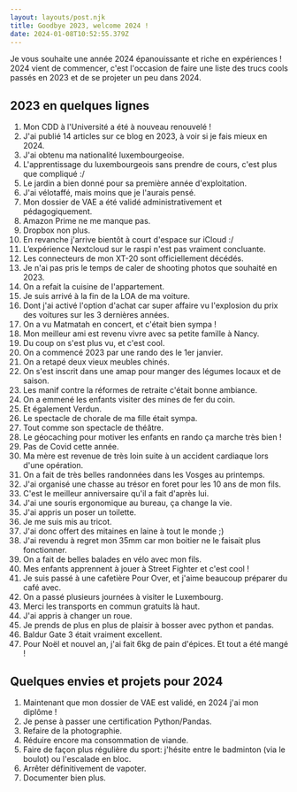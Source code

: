 ```yaml
---
layout: layouts/post.njk
title: Goodbye 2023, welcome 2024 !
date: 2024-01-08T10:52:55.379Z
---
```

Je vous souhaite une année 2024 épanouissante et riche en expériences !
2024 vient de commencer, c'est l'occasion de faire une liste des trucs cools passés en 2023 et de se projeter un peu dans 2024.

## 2023 en quelques lignes

1. Mon CDD à l'Université a été à nouveau renouvelé !
2. J'ai publié 14 articles sur ce blog en 2023, à voir si je fais mieux en 2024.
3. J'ai obtenu ma nationalité luxembourgeoise.
4. L'apprentissage du luxembourgeois sans prendre de cours, c'est plus que compliqué :/
5. Le jardin a bien donné pour sa première année d'exploitation.
6. J'ai vélotaffé, mais moins que je l'aurais pensé.
7. Mon dossier de VAE a été validé administrativement et pédagogiquement.
8. Amazon Prime ne me manque pas.
9. Dropbox non plus.
10. En revanche j'arrive bientôt à court d'espace sur iCloud :/
11. L’expérience Nextcloud sur le raspi n'est pas vraiment concluante.
12. Les connecteurs de mon XT-20 sont officiellement décédés.
13. Je n'ai pas pris le temps de caler de shooting photos que souhaité en 2023.
14. On a refait la cuisine de l'appartement.
15. Je suis arrivé à la fin de la LOA de ma voiture.
16. Dont j'ai activé l'option d'achat car super affaire vu l'explosion du prix des voitures sur les 3 dernières années.
17. On a vu Matmatah en concert, et c'était bien sympa !
18. Mon meilleur ami est revenu vivre avec sa petite famille à Nancy.
19. Du coup on s'est plus vu, et c'est cool.
20. On a commencé 2023 par une rando des le 1er janvier.
21. On a retapé deux vieux meubles chinés.
22. On s'est inscrit dans une amap pour manger des légumes locaux et de saison.
23. Les manif contre la réformes de retraite c'était bonne ambiance.
24. On a emmené les enfants visiter des mines de fer du coin.
25. Et également Verdun.
26. Le spectacle de chorale de ma fille était sympa.
27. Tout comme son spectacle de théâtre.
28. Le géocaching pour motiver les enfants en rando ça marche très bien !
30. Pas de Covid cette année.
31. Ma mère est revenue de très loin suite à un accident cardiaque lors d'une opération.
32. On a fait de très belles randonnées dans les Vosges au printemps.
33. J'ai organisé une chasse au trésor en foret pour les 10 ans de mon fils.
34. C'est le meilleur anniversaire qu'il a fait d'après lui.
35. J'ai une souris ergonomique au bureau, ça change la vie.
36. J'ai appris un poser un toilette.
37. Je me suis mis au tricot.
38. J'ai donc offert des mitaines en laine à tout le monde ;)
39. J'ai revendu à regret mon 35mm car mon boitier ne le faisait plus fonctionner.
40. On a fait de belles balades en vélo avec mon fils.
41. Mes enfants apprennent à jouer à Street Fighter et c'est cool !
42. Je suis passé à une cafetière Pour Over, et j'aime beaucoup préparer du café avec.
43. On a passé plusieurs journées à visiter le Luxembourg.
44. Merci les transports en commun gratuits là haut.
45. J'ai appris à changer un roue.
46. Je prends de plus en plus de plaisir à bosser avec python et pandas.
47. Baldur Gate 3 était vraiment excellent.
48. Pour Noël et nouvel an, j'ai fait 6kg de pain d'épices. Et tout a été mangé !

## Quelques envies et projets pour 2024 

1. Maintenant que mon dossier de VAE est validé, en 2024 j'ai mon diplôme !
2. Je pense à passer une certification Python/Pandas.
3. Refaire de la photographie.
4. Réduire encore ma consommation de viande.
5. Faire de façon plus régulière du sport: j'hésite entre le badminton (via le boulot) ou l'escalade en bloc.
6. Arrêter définitivement de vapoter.
7. Documenter bien plus.